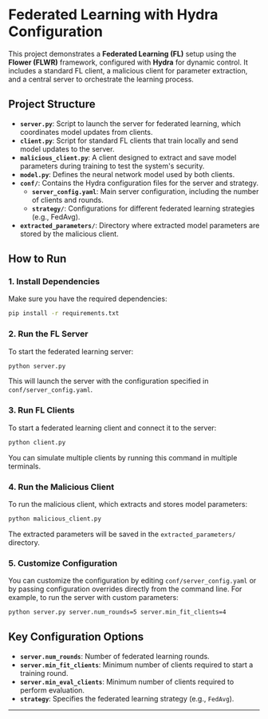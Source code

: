 
# Federated Learning with Hydra Configuration

This project demonstrates a **Federated Learning (FL)** setup using the **Flower (FLWR)** framework, configured with **Hydra** for dynamic control. It includes a standard FL client, a malicious client for parameter extraction, and a central server to orchestrate the learning process.

## Project Structure

- **`server.py`**: Script to launch the server for federated learning, which coordinates model updates from clients.
- **`client.py`**: Script for standard FL clients that train locally and send model updates to the server.
- **`malicious_client.py`**: A client designed to extract and save model parameters during training to test the system's security.
- **`model.py`**: Defines the neural network model used by both clients.
- **`conf/`**: Contains the Hydra configuration files for the server and strategy.
  - **`server_config.yaml`**: Main server configuration, including the number of clients and rounds.
  - **`strategy/`**: Configurations for different federated learning strategies (e.g., FedAvg).
- **`extracted_parameters/`**: Directory where extracted model parameters are stored by the malicious client.

## How to Run

### 1. Install Dependencies

Make sure you have the required dependencies:

```bash
pip install -r requirements.txt
```

### 2. Run the FL Server

To start the federated learning server:

```bash
python server.py
```

This will launch the server with the configuration specified in `conf/server_config.yaml`.

### 3. Run FL Clients

To start a federated learning client and connect it to the server:

```bash
python client.py
```

You can simulate multiple clients by running this command in multiple terminals.

### 4. Run the Malicious Client

To run the malicious client, which extracts and stores model parameters:

```bash
python malicious_client.py
```

The extracted parameters will be saved in the `extracted_parameters/` directory.

### 5. Customize Configuration

You can customize the configuration by editing `conf/server_config.yaml` or by passing configuration overrides directly from the command line. For example, to run the server with custom parameters:

```bash
python server.py server.num_rounds=5 server.min_fit_clients=4
```

## Key Configuration Options

- **`server.num_rounds`**: Number of federated learning rounds.
- **`server.min_fit_clients`**: Minimum number of clients required to start a training round.
- **`server.min_eval_clients`**: Minimum number of clients required to perform evaluation.
- **`strategy`**: Specifies the federated learning strategy (e.g., `FedAvg`).

---

